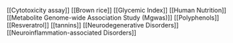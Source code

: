 [[Cytotoxicity assay]]
[[Brown rice]]
[[Glycemic Index]]
[[Human Nutrition]]
[[Metabolite Genome-wide Association Study (Mgwas)]]
[[Polyphenols]]
[[Resveratrol]]
[[tannins]]
[[Neurodegenerative Disorders]]
[[Neuroinflammation-associated Disorders]]
